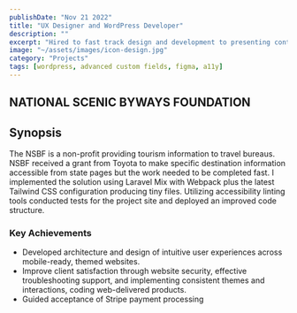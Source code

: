 ```yaml
---
publishDate: "Nov 21 2022"
title: "UX Designer and WordPress Developer"
description: ""
excerpt: "Hired to fast track design and development to presenting continously updated data."
image: "~/assets/images/icon-design.jpg"
category: "Projects"
tags: [wordpress, advanced custom fields, figma, a11y]
---
```


## NATIONAL SCENIC BYWAYS FOUNDATION

## Synopsis

The NSBF is a non-profit providing tourism information to travel bureaus. NSBF received a grant from Toyota to make specific destination information accessible from state pages but the work needed to be completed fast. I implemented the solution using Laravel Mix with Webpack plus the latest Tailwind CSS configuration producing tiny files. Utilizing accessibility linting tools conducted tests for the project site and deployed an improved code structure.

### Key Achievements

- Developed architecture and design of intuitive user experiences across mobile-ready, themed websites.
- Improve client satisfaction through website security, effective troubleshooting support, and implementing consistent themes and interactions, coding web-delivered products.
- Guided acceptance of  Stripe payment processing
